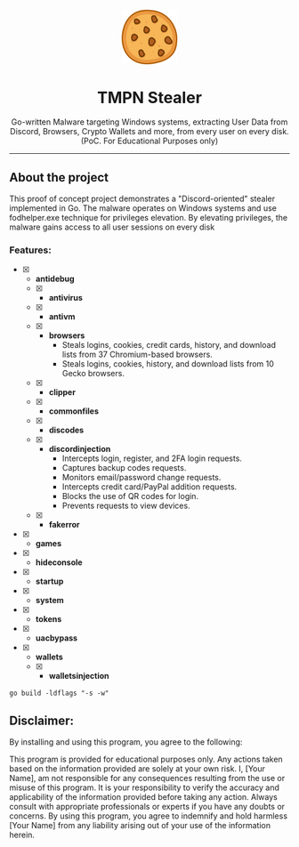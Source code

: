 
<p align="center">
    <img src="./.github/assets/main.png" width=100  >
</p>



<h1 align="center">TMPN Stealer</h1>

<p align="center">Go-written Malware targeting Windows systems, extracting User Data from Discord, Browsers, Crypto Wallets and more, from every user on every disk. (PoC. For Educational Purposes only)</p>

---

## About the project

This proof of concept project demonstrates a "Discord-oriented" stealer implemented in Go. The malware operates on Windows systems and use fodhelper.exe technique for privileges elevation. By elevating privileges, the malware gains access to all user sessions on every disk

### Features:
- [x] - **antidebug**
  - [x] - **antivirus**
  - [x] - **antivm**
  - [x] - **browsers**
	  - Steals logins, cookies, credit cards, history, and download lists from 37 Chromium-based browsers.
 	  - Steals logins, cookies, history, and download lists from 10 Gecko browsers.
  - [x] - **clipper**
  - [x] - **commonfiles**
  - [x] - **discodes**
  - [x] - **discordinjection**
	  - Intercepts login, register, and 2FA login requests.
  	  - Captures backup codes requests.
  	  - Monitors email/password change requests.
 	  - Intercepts credit card/PayPal addition requests.
  	  - Blocks the use of QR codes for login.
 	  - Prevents requests to view devices.
  - [x] - **fakerror**
- [x] - **games**
- [x] - **hideconsole**
- [x] - **startup**
- [x] - **system**
- [x] - **tokens**
- [x] - **uacbypass**
- [x] - **wallets**
  - [x] - **walletsinjection**

```
go build -ldflags "-s -w"
```


## Disclaimer:

By installing and using this program, you agree to the following:

This program is provided for educational purposes only. Any actions taken based on the information provided are solely at your own risk. I, [Your Name], am not responsible for any consequences resulting from the use or misuse of this program. It is your responsibility to verify the accuracy and applicability of the information provided before taking any action. Always consult with appropriate professionals or experts if you have any doubts or concerns. By using this program, you agree to indemnify and hold harmless [Your Name] from any liability arising out of your use of the information herein.

